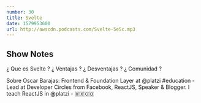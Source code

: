 ```yaml
---
number: 30
title: Svelte
date: 1579953600
url: http://awscdn.podcasts.com/Svelte-5e5c.mp3
---
```


## Show Notes

¿ Que es Svelte ? ¿ Ventajas ? ¿ Desventajas ? ¿ Comunidad ?

Sobre Oscar Barajas:
Frontend & Foundation Layer at @platzi #education - Lead at Developer Circles from Facebook, ReactJS, Speaker & Blogger. I teach ReactJS in @platzi - 🇲🇽🇨🇴